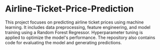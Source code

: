 # Airline-Ticket-Price-Prediction
This project focuses on predicting airline ticket prices using machine learning. It includes data preprocessing, feature engineering, and model training using a Random Forest Regressor. Hyperparameter tuning is applied to optimize the model's performance. The repository also contains code for evaluating the model and generating predictions.
